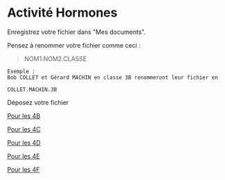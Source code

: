 # Activité Hormones


Enregistrez votre fichier dans "Mes documents".

Pensez à renommer votre fichier comme ceci : 

>NOM1.NOM2.CLASSE

    Exemple : 
    Bob COLLET et Gérard MACHIN en classe 3B renommeront leur fichier en 

    COLLET.MACHIN.3B

Déposez votre fichier

[Pour les 4B](https://cloud.profcollet.fr/index.php/s/JbtfRE8tRWEH4xM)

[Pour les 4C](https://cloud.profcollet.fr/index.php/s/QMbQafX8ngLN57M)

[Pour les 4D](https://cloud.profcollet.fr/index.php/s/eXSXEFTjXyoNgdb)

[Pour les 4E](https://cloud.profcollet.fr/index.php/s/CDXmnWSjaDxm8KL)

[Pour les 4F](https://cloud.profcollet.fr/index.php/s/w4bYA8RqqWHqnDn)

 